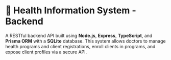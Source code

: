 # 🏥 Health Information System - Backend

A RESTful backend API built using **Node.js**, **Express**, **TypeScript**, and **Prisma ORM** with a **SQLite** database. This system allows doctors to manage health programs and client registrations, enroll clients in programs, and expose client profiles via a secure API.